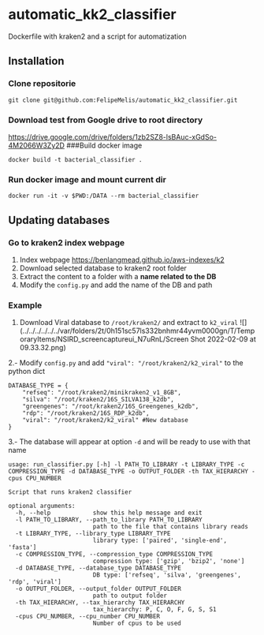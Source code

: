 # automatic_kk2_classifier
Dockerfile with kraken2 and a script for automatization

## Installation

### Clone repositorie

`git clone git@github.com:FelipeMelis/automatic_kk2_classifier.git`

### Download test from Google drive to root directory

https://drive.google.com/drive/folders/1zb2SZ8-lsBAuc-xGdSo-4M2066W3Zy2D
###Build docker image

`docker build -t bacterial_classifier .`
### Run docker image and mount current dir

`docker run -it -v $PWD:/DATA --rm bacterial_classifier`

## Updating databases

### Go to kraken2 index webpage

1. Index webpage https://benlangmead.github.io/aws-indexes/k2
2. Download selected database to kraken2 root folder
3. Extract the content to a folder with a **name related to the DB**
4. Modify the `config.py` and add the name of the DB and path

### Example

1. Download Viral database to `/root/kraken2/` and extract to `k2_viral` 
![](../../../../../../var/folders/2t/0h151sc57ls332bnhmr44yvm0000gn/T/TemporaryItems/NSIRD_screencaptureui_N7uRnL/Screen Shot 2022-02-09 at 09.33.32.png)

2.- Modify `config.py` and add `"viral": "/root/kraken2/k2_viral"` to the python dict

    DATABASE_TYPE = {
        "refseq": "/root/kraken2/minikraken2_v1_8GB",
        "silva": "/root/kraken2/16S_SILVA138_k2db",
        "greengenes": "/root/kraken2/16S_Greengenes_k2db",
        "rdp": "/root/kraken2/16S_RDP_k2db",
        "viral": "/root/kraken2/k2_viral" #New database
    }

3.- The database will appear at option `-d` and will be ready to use with that name
```
usage: run_classifier.py [-h] -l PATH_TO_LIBRARY -t LIBRARY_TYPE -c COMPRESSION_TYPE -d DATABASE_TYPE -o OUTPUT_FOLDER -th TAX_HIERARCHY -cpus CPU_NUMBER

Script that runs kraken2 classifier

optional arguments:
  -h, --help            show this help message and exit
  -l PATH_TO_LIBRARY, --path_to_library PATH_TO_LIBRARY
                        path to the file that contains library reads
  -t LIBRARY_TYPE, --library_type LIBRARY_TYPE
                        library type: ['paired', 'single-end', 'fasta']
  -c COMPRESSION_TYPE, --compression_type COMPRESSION_TYPE
                        compression type: ['gzip', 'bzip2', 'none']
  -d DATABASE_TYPE, --database_type DATABASE_TYPE
                        DB type: ['refseq', 'silva', 'greengenes', 'rdp', 'viral']
  -o OUTPUT_FOLDER, --output_folder OUTPUT_FOLDER
                        path to output folder
  -th TAX_HIERARCHY, --tax_hierarchy TAX_HIERARCHY
                        tax_hierarchy: P, C, O, F, G, S, S1
  -cpus CPU_NUMBER, --cpu_number CPU_NUMBER
                        Number of cpus to be used
